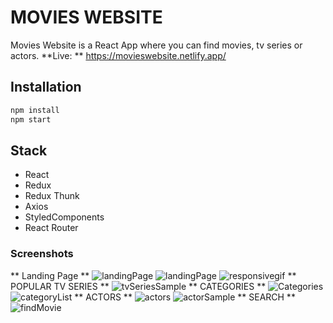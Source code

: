 # MOVIES WEBSITE

Movies Website is a React App where you can find movies, tv series or actors.
**Live: ** https://movieswebsite.netlify.app/
## Installation
```bash
npm install
npm start
```
## Stack
- React
- Redux
- Redux Thunk
- Axios
- StyledComponents
- React Router
### Screenshots
** Landing Page **
![landingPage](https://user-images.githubusercontent.com/72613536/113350588-f2271a80-9339-11eb-9c94-72cd85ed7c23.JPG)
![landingPage](https://user-images.githubusercontent.com/72613536/113350610-fc491900-9339-11eb-82c6-c464f9ea8d77.gif)
![responsivegif](https://user-images.githubusercontent.com/72613536/113350641-08cd7180-933a-11eb-8191-14b1ef331797.gif)
** POPULAR TV SERIES **
![tvSeriesSample](https://user-images.githubusercontent.com/72613536/113350739-2569a980-933a-11eb-82c2-08cf516e6035.JPG)
** CATEGORIES **
![Categories](https://user-images.githubusercontent.com/72613536/113350771-331f2f00-933a-11eb-9030-be0218f61a6d.JPG)
![categoryList](https://user-images.githubusercontent.com/72613536/113350785-37e3e300-933a-11eb-9259-eee98457020a.JPG)
** ACTORS **
![actors](https://user-images.githubusercontent.com/72613536/113350808-43cfa500-933a-11eb-9d35-25b9fcff8aaa.JPG)
![actorSample](https://user-images.githubusercontent.com/72613536/113350824-47632c00-933a-11eb-8a4a-3f6252e739f9.JPG)
** SEARCH **
![findMovie](https://user-images.githubusercontent.com/72613536/113350870-5cd85600-933a-11eb-96eb-db4913ca9f84.gif)
